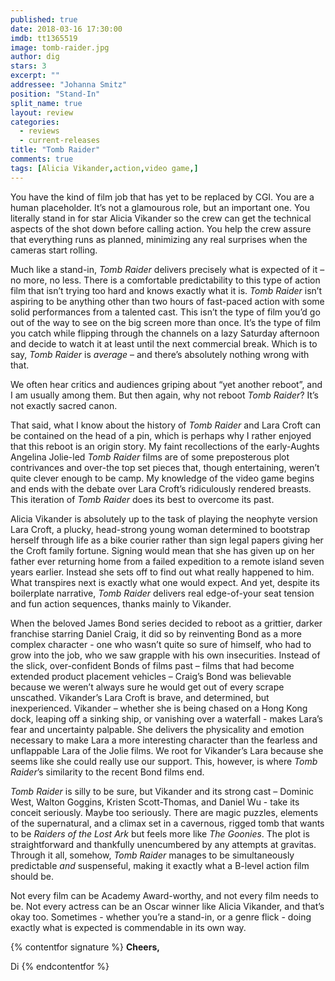 ```yaml
---
published: true
date: 2018-03-16 17:30:00
imdb: tt1365519
image: tomb-raider.jpg
author: dig
stars: 3
excerpt: ""
addressee: "Johanna Smitz"
position: "Stand-In"
split_name: true
layout: review
categories: 
  - reviews
  - current-releases
title: "Tomb Raider"
comments: true
tags: [Alicia Vikander,action,video game,]
---
```

You have the kind of film job that has yet to be replaced by CGI. You are a human placeholder. It’s not a glamourous role, but an important one. You literally stand in for star Alicia Vikander so the crew can get the technical aspects of the shot down before calling action. You help the crew assure that everything runs as planned, minimizing any real surprises when the cameras start rolling.

Much like a stand-in, _Tomb Raider_ delivers precisely what is expected of it – no more, no less. There is a comfortable predictability to this type of action film that isn’t trying too hard and knows exactly what it is. _Tomb Raider_ isn’t aspiring to be anything other than two hours of fast-paced action with some solid performances from a talented cast. This isn’t the type of film you’d go out of the way to see on the big screen more than once. It’s the type of film you catch while flipping through the channels on a lazy Saturday afternoon and decide to watch it at least until the next commercial break. Which is to say, _Tomb Raider_ is _average_ – and there’s absolutely nothing wrong with that.

We often hear critics and audiences griping about “yet another reboot”, and I am usually among them. But then again, why not reboot _Tomb Raider_? It’s not exactly sacred canon.

That said, what I know about the history of _Tomb Raider_ and Lara Croft can be contained on the head of a pin, which is perhaps why I rather enjoyed that this reboot is an origin story.  My faint recollections of the early-Aughts Angelina Jolie-led _Tomb Raider_ films are of some preposterous plot contrivances and over-the top set pieces that, though entertaining, weren’t quite clever enough to be camp. My knowledge of the video game begins and ends with the debate over Lara Croft’s ridiculously rendered breasts. This iteration of _Tomb Raider_ does its best to overcome its past.

Alicia Vikander is absolutely up to the task of playing the neophyte version Lara Croft, a plucky, head-strong young woman determined to bootstrap herself through life as a bike courier rather than sign legal papers giving her the Croft family fortune. Signing would mean that she has given up on her father ever returning home from a failed expedition to a remote island seven years earlier. Instead she sets off to find out what really happened to him. What transpires next is exactly what one would expect. And yet, despite its boilerplate narrative, _Tomb Raider_ delivers real edge-of-your seat tension and fun action sequences, thanks mainly to Vikander.

When the beloved James Bond series decided to reboot as a grittier, darker franchise starring Daniel Craig, it did so by reinventing Bond as a more complex character  - one who wasn’t quite so sure of himself, who had to grow into the job, who we saw grapple with his own insecurities. Instead of the slick, over-confident Bonds of films past – films that had become extended product placement vehicles – Craig’s Bond was believable because we weren’t always sure he would get out of every scrape unscathed. Vikander’s Lara Croft is brave, and determined, but inexperienced. Vikander – whether she is being chased on a Hong Kong dock, leaping off a sinking ship, or vanishing over a waterfall -  makes Lara’s fear and uncertainty palpable. She delivers the physicality and emotion necessary to make Lara a more interesting character than the fearless and unflappable Lara of the Jolie films. We root for Vikander’s Lara because she seems like she could really use our support. This, however, is where _Tomb Raider_’s similarity to the recent Bond films end.

_Tomb Raider_ is silly to be sure, but Vikander and its strong cast – Dominic West, Walton Goggins, Kristen Scott-Thomas, and Daniel Wu -  take its conceit seriously. Maybe too seriously. There are magic puzzles, elements of the supernatural, and a climax set in a cavernous, rigged tomb that wants to be _Raiders of the Lost Ark_ but feels more like _The Goonies_.  The plot is straightforward and thankfully unencumbered by any attempts at gravitas.  Through it all, somehow, _Tomb Raider_ manages to be simultaneously predictable _and_ suspenseful, making it exactly what a B-level action film should be.

Not every film can be Academy Award-worthy, and not every film needs to be. Not every actress can be an Oscar winner like Alicia Vikander, and that’s okay too.  Sometimes  - whether you’re a stand-in, or a genre flick - doing exactly what is expected is commendable in its own way.

{% contentfor signature %}
**Cheers,**

Di
{% endcontentfor %}